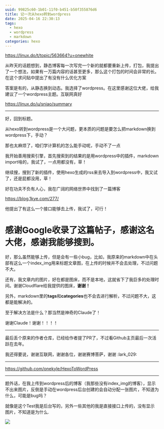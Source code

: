 ```yaml
---
uuid: 99825c60-1b01-11f0-b451-b50f355876d6
title: 记一次从hexo转到wordpress
date: 2025-04-16 22:30:13
tags: 
  - hexo
  - wordpress
  - markdown
categories: hexo
---
```

https://linux.do/t/topic/563664?u=onewhite

从昨天的话题想到，静态博客每一次写完一个新的就都要重新上传，打包，我提出了一个想法，如果有一万篇内容的话甚至更多，那么这个打包的时间会非常的长。在这个求问贴中提出了有没有什么优化方案

答案是有的，从静态换到动态。我选择了wordpress。在这里感谢这位大佬，给我建议了一个wordpress主题。互联网真好

https://linux.do/u/sniao/summary

---

好，回到标题。

从hexo转到wordpress是一个大问题，更本质的问题是要怎么把markdown换到wordpress下，手动？

那也太麻烦了，咱们学计算机的怎么能手动呢，手动不了一点

我开始善用搜索引擎，首先搜索到的结果的是用wordpress中的插件，markdown import啥的，我试了，一点用都没有，草！

继续搜，搜到了新的插件，使用hexo生成的rss来去导入到wordpress中，我又试了，还是屁都没用，草！

好在功夫不负有人心，我在广阔的网络世界中找到了一篇博客

https://blog.1kye.com/277/

他提出了有这么一个接口能够去上传，我试了，可行！

# 感谢Google收录了这篇帖子，感谢这名大佬，感谢我能够搜到。

好，那么虽然能够上传，但是会有一些小bug，比如，我原来的markdown中在头部有这么一个index_img用来标题文章图，在上传的时候并不会去处理，不过问题不大。

还有，我文章内的图片，好在都是图床，而不是本地，这就省下了我巨多的处理时间。谢谢Cloudflare给我提供的图床，**谢谢！**

另外，markdown里的**tags**和**categories**也不会去进行解析，不过问题不大，这都是能解决的。

至于解决方法是什么？那当然是神奇的Claude了！

谢谢Claude！谢谢！！！！

---

最后丢个原来的作者仓库，已经给作者提了PR了，不过看Github主页最后一次活跃在去年。

我还得要说，谢谢互联网，谢谢各位，谢谢赛博菩萨，谢谢 :lark_029:

---

https://github.com/onekyle/HexoToWordPress

---

题外话，在我上传到wordpress后的博客（我那些没有index_img的博客），显示不出来图片，反倒是手动在wordpress后台创建的会自动分配一张图片，不知道为什么，可能是bug吗？

就像是这个Test我是后台写的，另外一些其他的我是直接接口上传的，没有显示图片，不知道是为什么.

![](https://img.164314.xyz/2025/04/bcf83bbfab56a7a44f785887c3be7227.png)
